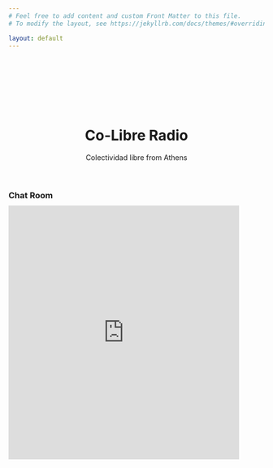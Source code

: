 ```yaml
---
# Feel free to add content and custom Front Matter to this file.
# To modify the layout, see https://jekyllrb.com/docs/themes/#overriding-theme-defaults

layout: default
---
```


<div> 
   <header class="masthead">
        <div class="container">
            <div class="row h-100 align-items-center justify-content-center text-center" style="margin-top: 30%;">
                <div class="col-lg-10 align-self-end">
                    <h1 class="text-uppercase text-white font-weight-bold">Co-Libre Radio</h1>
                </div>
                <div class="col-lg-8 align-self-baseline">
                    <p class="text-white-75 font-weight-light mb-5">Colectividad libre from Athens</p>
                </div>
            </div>
        </div>
    </header>
    <section class="page-section bg-primary" id="chat">
        <div class="container">
            <div class="row justify-content-center">
                <h3 class="text-white font-weight-bold" style="margin-bottom: 2%;">Chat Room</h3>
                    <iframe src="https://minnit.chat/CoLibreChat?embed&nickname=" class="shadow mb-5 bg-white"
                        style="border:0;width:90%;height:500px;" allowTransparency="true"></iframe>
            </div>
        </div>
    </section>
</div>
